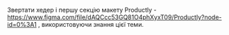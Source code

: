 Звертати хедер і першу секцію макету Productly - https://www.figma.com/file/dAQCcc53GQ81O4phXyxT09/Productly?node-id=0%3A1 , використовуючи знання цієї теми. 

